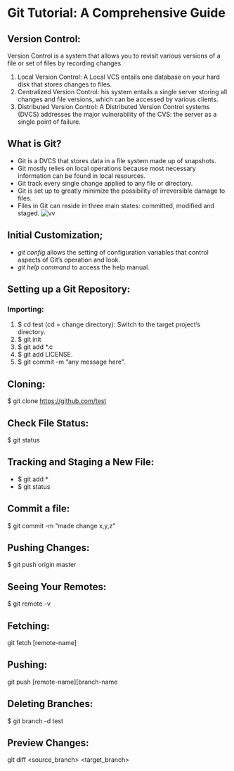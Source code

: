 # Git Tutorial: A Comprehensive Guide

## Version Control:
Version Control is a system that allows you to revisit various versions of a file or set of files by recording changes. 
1. Local Version Control: A Local VCS entails one database on your hard disk that stores changes to files.
2. Centralized Version Control: his system entails a single server storing all changes and file versions, which can be accessed by various clients.
3. Distributed Version Control: A Distributed Version Control systems (DVCS) addresses the major vulnerability of the CVS: the server as a single point of failure.
 
 ## What is Git?
 * Git is a DVCS that stores data in a file system made up of snapshots. 
 * Git mostly relies on local operations because most necessary information can be found in local resources.
 * Git track every single change applied to any file or directory.
 * Git is set up to greatly minimize the possibility of irreversible damage to files.
 * Files in Git can reside in three main states: committed, modified and staged.
 ![vv](https://blog.udemy.com/wp-content/uploads/2015/08/image066.png)
 
 ## Initial Customization;
 * *git config* allows the setting of configuration variables that control aspects of Git’s operation and look.
 * *git help command* to access the help manual.
 
 ## Setting up a Git Repository:
 
 ### Importing:
 1. $ cd test (cd = change directory): Switch to the target project’s directory.
 2. $ git init
 3. $ git add *.c
 4. $ git add LICENSE.
 5. $ git commit -m “any message here".
 
 ## Cloning:
 $ git clone https://github.com/test
 
 ## Check File Status:
 $ git status
 
 ## Tracking and Staging a New File:
 * $ git add *
 * $ git status
 
 ## Commit a file:
 $ git commit -m “made change x,y,z”
 
 ## Pushing Changes:
 $ git push origin master
 
 ## Seeing Your Remotes:
 $ git remote -v
 
 ## Fetching:
 git fetch [remote-name]
 
 ## Pushing: 
 git push [remote-name][branch-name
 
 ## Deleting Branches:
 $ git branch -d test
 
 ## Preview Changes:
 git diff <source_branch> <target_branch>
